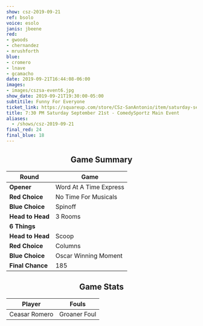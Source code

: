 ```yaml
---
show: csz-2019-09-21
ref: bsolo
voice: esolo
janis: jbeene
red:
- gwoods
- chernandez
- mrushforth
blue:
- cromero
- lnave
- gcamacho
date: 2019-09-21T16:44:08-06:00
images:
- images/cszsa-event6.jpg
show_date: 2019-09-21T19:30:00-05:00
subtitile: Funny For Everyone
ticket_link: https://squareup.com/store/CSz-SanAntonio/item/saturday-sept-st-pm-comedysportz-main-event
title: 7:30 PM Saturday September 21st - ComedySportz Main Event
aliases:
  - /shows/csz-2019-09-21
final_red: 24
final_blue: 18
---
```


<center>

## Game Summary

| **Round** | **Game** |
|--------------|------|
| **Opener**       |Word At A Time Express|
| **Red Choice**   |No Time For Musicals|
| **Blue Choice**  |Spinoff|
| **Head to Head** |3 Rooms|
| **6 Things**     |      |
| **Head to Head** |Scoop|
| **Red Choice**   |Columns|
| **Blue Choice**  |Oscar Winning Moment|
| **Final Chance** |185|

## Game Stats

| **Player** | **Fouls** |
|--------|-------|
|Ceasar Romero|Groaner Foul|


</center>
